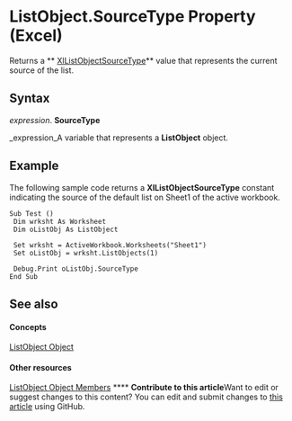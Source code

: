 
# ListObject.SourceType Property (Excel)

Returns a  ** [XlListObjectSourceType](5367ca5c-a5c5-a838-5493-976c1512b1fc.md)** value that represents the current source of the list.


## Syntax

 _expression_. **SourceType**

 _expression_A variable that represents a  **ListObject** object.


## Example

The following sample code returns a  **XlListObjectSourceType** constant indicating the source of the default list on Sheet1 of the active workbook.


```
Sub Test () 
 Dim wrksht As Worksheet 
 Dim oListObj As ListObject 
 
 Set wrksht = ActiveWorkbook.Worksheets("Sheet1") 
 Set oListObj = wrksht.ListObjects(1) 
 
 Debug.Print oListObj.SourceType 
End Sub
```


## See also


#### Concepts


 [ListObject Object](46de6c4f-8ce0-0c7d-da59-6e52f5eab612.md)
#### Other resources


 [ListObject Object Members](d34f895c-cf60-f644-866b-7b757716e7a6.md)
****   **Contribute to this article**Want to edit or suggest changes to this content? You can edit and submit changes to  [this article](https://github.com/jhershey00/VBA_Excel_Test/OpenXMLCon/articles/17c41741-1bca-0c07-d113-fd68ba7add75.md) using GitHub.

